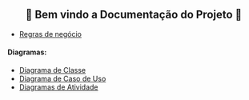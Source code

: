 <h2 align="center">📄 Bem vindo a Documentação do Projeto 📄</h3>

  * [Regras de negócio](https://github.com/Squad-Back-End/reprography-nodejs/blob/master/docs/Regras_de_negocio_e_classes.txt)

#### Diagramas: 

 * [Diagrama de Classe](https://github.com/Squad-Back-End/reprography-nodejs/blob/master/docs/diagramas/diagramas_de_classe/Diagramas%20de%20Classe%20%20Back-End%20V1.png)
 * [Diagrama de Caso de Uso](https://github.com/Squad-Back-End/reprography-nodejs/blob/master/docs/diagramas/diagramas_casos_de_uso/Diagrama_de_Caso_de_Uso.png)
 * [Diagramas de Atividade](https://github.com/Squad-Back-End/reprography-nodejs/tree/master/docs/diagramas/diagramas_de_atividade)


